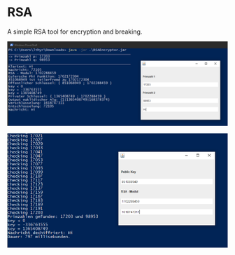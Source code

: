 # RSA
A simple RSA tool for encryption and breaking.

![Alt text](/Screen.PNG?raw=true "RSAEncryptor")

![Alt text](/Screen2.PNG?raw=true "RSABreaker")

